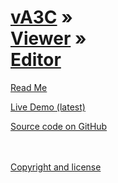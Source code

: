 [vA3C](../../index.html ) &raquo;<br>[Viewer]( ../index.html ) &raquo;<br>[Editor]( ./index.html )
=================================================================================================

<p id=rm >
	<a href=JavaScript:displayPage("#readme.md#rm"); >Read Me</a>
</p>

<i class="fa fa-external-link"></i> [Live Demo (latest)]( http://va3c.github.io/viewer/va3c-editor/latest/index.html ) 

<i class="fa fa-github"></i> [Source code on GitHub]( https://github.com/va3ec/viewer/tree/gh-pages/va3c-editor )  
<br>
<br>

<i class="fa fa-copy"></i> [Copyright and license]( https://github.com/va3c/va3c.github.io/blob/master/LICENSE )